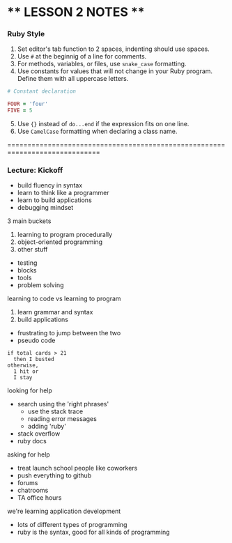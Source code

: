 # ** LESSON 2 NOTES **

### **Ruby Style**

1. Set editor's tab function to 2 spaces, indenting should use spaces.
2. Use `#` at the beginnig of a line for comments.
3. For methods, variables, or files, use `snake_case` formatting.
4. Use constants for values that will not change in your Ruby program. Define them with all uppercase letters.
```ruby
# Constant declaration

FOUR = 'four'
FIVE = 5
```
5. Use `{}` instead of `do...end` if the expression fits on one line.
6. Use `CamelCase` formatting when declaring a class name.

=============================================================================

### **Lecture: Kickoff**

- build fluency in syntax
- learn to think like a programmer
- learn to build applications
- debugging mindset

3 main buckets

1. learning to program procedurally
2. object-oriented programming
3. other stuff
  - testing
  - blocks
  - tools
  - problem solving

learning to code vs learning to program
1. learn grammar and syntax
2. build applications
- frustrating to jump between the two
- pseudo code
```
if total cards > 21
  then I busted
otherwise,
  1 hit or
  I stay
```

looking for help
- search using the 'right phrases'
  - use the stack trace
  - reading error messages
  - adding 'ruby'
- stack overflow
- ruby docs
 
asking for help
- treat launch school people like coworkers
- push everything to github
- forums
- chatrooms
- TA office hours

we're learning application development
- lots of different types of programming
- ruby is the syntax, good for all kinds of programming
